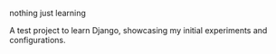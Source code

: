 nothing
just learning 

A test project to learn Django, showcasing my initial experiments and configurations.
